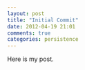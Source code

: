 ```yaml
---
layout: post
title: "Initial Commit"
date: 2012-04-19 21:01
comments: true
categories: persistence
---
```

Here is my post.
